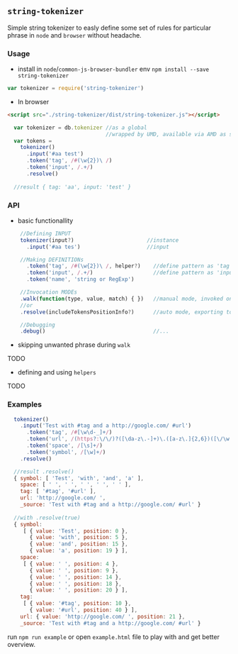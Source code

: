 ## `string-tokenizer`

Simple string tokenizer to easly define some set of rules for particular phrase in `node` and `browser` without headache.

### Usage

* install in `node`/`common-js-browser-bundler` env
`npm install --save string-tokenizer`

```js
var tokenizer = require('string-tokenizer')
```

* In browser 

```html 
<script src="./string-tokenizer/dist/string-tokenizer.js"></script>
```

```js
  var tokenizer = db.tokenizer //as a global
                               //wrapped by UMD, available via AMD as string-tokenizer
  var tokens = 
    tokenizer()
      .input('#aa test')
      .token('tag', /#(\w{2})\ /)
      .token('input', /.+/)
      .resolve()
  
  //result { tag: 'aa', input: 'test' }
```

### API

* basic functionallity

```js
    //Defining INPUT
    tokenizer(input?)                       //instance
      .input('#aa tes')                     //input

    //Making DEFINITIONs
      .token('tag', /#(\w{2})\ /, helper?)    //define pattern as 'tag' with optional helper method
      .token('input', /.+/)                   //define pattern as 'input'
      .token('name', 'string or RegExp')

    //Invocation MODEs
    .walk(function(type, value, match) { })   //manual mode, invoked on each token
    //or
    .resolve(includeTokensPositionInfo?)      //auto mode, exporting tokens to object with optional info about token position

    //Debugging
    .debug()                                  //...
```

* skipping unwanted phrase during `walk`

TODO

* defining and using `helpers`

TODO

### Examples

```js
  tokenizer()
    .input('Test with #tag and a http://google.com/ #url')
      .token('tag', /#[\w\d-_]+/)
      .token('url', /(https?:\/\/)?([\da-z\.-]+)\.([a-z\.]{2,6})([\/\w \.-]*)*\/?/, function(values){ return values[0] })
      .token('space', /[\s]+/)
      .token('symbol', /[\w]+/)
    .resolve()

  //result .resolve()
  { symbol: [ 'Test', 'with', 'and', 'a' ],
    space: [ ' ', ' ', ' ', ' ', ' ' ],
    tag: [ '#tag', '#url' ],
    url: 'http://google.com/ ',
    _source: 'Test with #tag and a http://google.com/ #url' }
  
  //with .resolve(true)
  { symbol:
     [ { value: 'Test', position: 0 },
       { value: 'with', position: 5 },
       { value: 'and', position: 15 },
       { value: 'a', position: 19 } ],
    space:
     [ { value: ' ', position: 4 },
       { value: ' ', position: 9 },
       { value: ' ', position: 14 },
       { value: ' ', position: 18 },
       { value: ' ', position: 20 } ],
    tag:
     [ { value: '#tag', position: 10 },
       { value: '#url', position: 40 } ],
    url: { value: 'http://google.com/ ', position: 21 },
    _source: 'Test with #tag and a http://google.com/ #url' }
```

run `npm run example` or open `example.html` file to play with and get better overview.
